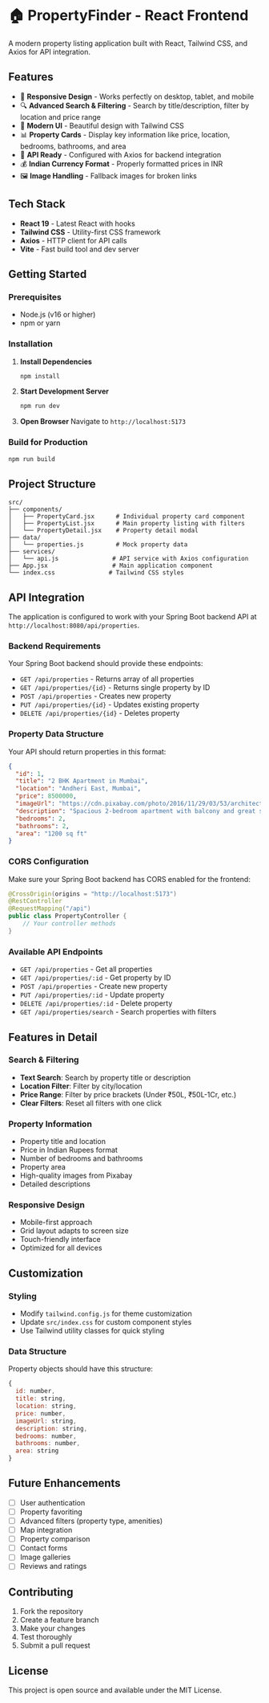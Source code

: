 # 🏠 PropertyFinder - React Frontend

A modern property listing application built with React, Tailwind CSS, and Axios for API integration.

## Features

- 📱 **Responsive Design** - Works perfectly on desktop, tablet, and mobile
- 🔍 **Advanced Search & Filtering** - Search by title/description, filter by location and price range
- 🎨 **Modern UI** - Beautiful design with Tailwind CSS
- 📊 **Property Cards** - Display key information like price, location, bedrooms, bathrooms, and area
- 🔗 **API Ready** - Configured with Axios for backend integration
- 💰 **Indian Currency Format** - Properly formatted prices in INR
- 🖼️ **Image Handling** - Fallback images for broken links

## Tech Stack

- **React 19** - Latest React with hooks
- **Tailwind CSS** - Utility-first CSS framework
- **Axios** - HTTP client for API calls
- **Vite** - Fast build tool and dev server

## Getting Started

### Prerequisites

- Node.js (v16 or higher)
- npm or yarn

### Installation

1. **Install Dependencies**
   ```bash
   npm install
   ```

2. **Start Development Server**
   ```bash
   npm run dev
   ```

3. **Open Browser**
   Navigate to `http://localhost:5173`

### Build for Production

```bash
npm run build
```

## Project Structure

```
src/
├── components/
│   ├── PropertyCard.jsx      # Individual property card component
│   ├── PropertyList.jsx      # Main property listing with filters
│   └── PropertyDetail.jsx    # Property detail modal
├── data/
│   └── properties.js         # Mock property data
├── services/
│   └── api.js               # API service with Axios configuration
├── App.jsx                  # Main application component
└── index.css               # Tailwind CSS styles
```

## API Integration

The application is configured to work with your Spring Boot backend API at `http://localhost:8080/api/properties`.

### Backend Requirements

Your Spring Boot backend should provide these endpoints:

- `GET /api/properties` - Returns array of all properties
- `GET /api/properties/{id}` - Returns single property by ID
- `POST /api/properties` - Creates new property
- `PUT /api/properties/{id}` - Updates existing property
- `DELETE /api/properties/{id}` - Deletes property

### Property Data Structure

Your API should return properties in this format:

```json
{
  "id": 1,
  "title": "2 BHK Apartment in Mumbai",
  "location": "Andheri East, Mumbai",
  "price": 8500000,
  "imageUrl": "https://cdn.pixabay.com/photo/2016/11/29/03/53/architecture-1867187_1280.jpg",
  "description": "Spacious 2-bedroom apartment with balcony and great sunlight.",
  "bedrooms": 2,
  "bathrooms": 2,
  "area": "1200 sq ft"
}
```

### CORS Configuration

Make sure your Spring Boot backend has CORS enabled for the frontend:

```java
@CrossOrigin(origins = "http://localhost:5173")
@RestController
@RequestMapping("/api")
public class PropertyController {
    // Your controller methods
}
```

### Available API Endpoints

- `GET /api/properties` - Get all properties
- `GET /api/properties/:id` - Get property by ID
- `POST /api/properties` - Create new property
- `PUT /api/properties/:id` - Update property
- `DELETE /api/properties/:id` - Delete property
- `GET /api/properties/search` - Search properties with filters

## Features in Detail

### Search & Filtering
- **Text Search**: Search by property title or description
- **Location Filter**: Filter by city/location
- **Price Range**: Filter by price brackets (Under ₹50L, ₹50L-1Cr, etc.)
- **Clear Filters**: Reset all filters with one click

### Property Information
- Property title and location
- Price in Indian Rupees format
- Number of bedrooms and bathrooms
- Property area
- High-quality images from Pixabay
- Detailed descriptions

### Responsive Design
- Mobile-first approach
- Grid layout adapts to screen size
- Touch-friendly interface
- Optimized for all devices

## Customization

### Styling
- Modify `tailwind.config.js` for theme customization
- Update `src/index.css` for custom component styles
- Use Tailwind utility classes for quick styling

### Data Structure
Property objects should have this structure:
```javascript
{
  id: number,
  title: string,
  location: string,
  price: number,
  imageUrl: string,
  description: string,
  bedrooms: number,
  bathrooms: number,
  area: string
}
```

## Future Enhancements

- [ ] User authentication
- [ ] Property favoriting
- [ ] Advanced filters (property type, amenities)
- [ ] Map integration
- [ ] Property comparison
- [ ] Contact forms
- [ ] Image galleries
- [ ] Reviews and ratings

## Contributing

1. Fork the repository
2. Create a feature branch
3. Make your changes
4. Test thoroughly
5. Submit a pull request

## License

This project is open source and available under the MIT License. 